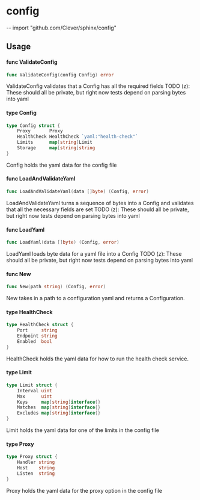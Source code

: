 # config
--
    import "github.com/Clever/sphinx/config"


## Usage

#### func  ValidateConfig

```go
func ValidateConfig(config Config) error
```
ValidateConfig validates that a Config has all the required fields TODO (z):
These should all be private, but right now tests depend on parsing bytes into
yaml

#### type Config

```go
type Config struct {
	Proxy       Proxy
	HealthCheck HealthCheck `yaml:"health-check"`
	Limits      map[string]Limit
	Storage     map[string]string
}
```

Config holds the yaml data for the config file

#### func  LoadAndValidateYaml

```go
func LoadAndValidateYaml(data []byte) (Config, error)
```
LoadAndValidateYaml turns a sequence of bytes into a Config and validates that
all the necessary fields are set TODO (z): These should all be private, but
right now tests depend on parsing bytes into yaml

#### func  LoadYaml

```go
func LoadYaml(data []byte) (Config, error)
```
LoadYaml loads byte data for a yaml file into a Config TODO (z): These should
all be private, but right now tests depend on parsing bytes into yaml

#### func  New

```go
func New(path string) (Config, error)
```
New takes in a path to a configuration yaml and returns a Configuration.

#### type HealthCheck

```go
type HealthCheck struct {
	Port     string
	Endpoint string
	Enabled  bool
}
```

HealthCheck holds the yaml data for how to run the health check service.

#### type Limit

```go
type Limit struct {
	Interval uint
	Max      uint
	Keys     map[string]interface{}
	Matches  map[string]interface{}
	Excludes map[string]interface{}
}
```

Limit holds the yaml data for one of the limits in the config file

#### type Proxy

```go
type Proxy struct {
	Handler string
	Host    string
	Listen  string
}
```

Proxy holds the yaml data for the proxy option in the config file
